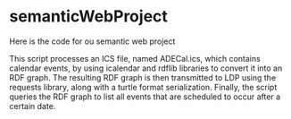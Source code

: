 # semanticWebProject
Here is the code for ou semantic web project

This script processes an ICS file, named ADECal.ics, which contains calendar events, by using icalendar and rdflib libraries to convert it into an RDF graph. The resulting RDF graph is then transmitted to LDP using the requests library, along with a turtle format serialization. Finally, the script queries the RDF graph to list all events that are scheduled to occur after a certain date.
